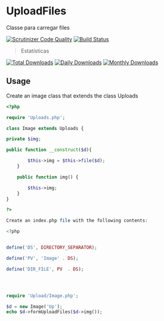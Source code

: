 # UploadFiles
Classe para carregar files 

[![Scrutinizer Code Quality](https://scrutinizer-ci.com/g/Zebedeu/uploadfiles/badges/quality-score.png?b=master)](https://scrutinizer-ci.com/g/Zebedeu/uploadfiles/?branch=master)
[![Build Status](https://travis-ci.org/Zebedeu/uploadfiles.svg?branch=master)](https://travis-ci.org/Zebedeu/uploadfiles)

> Estatísticas

[![Total Downloads](https://poser.pugx.org/Zebedeu/uploadfiles/downloads)](https://packagist.org/packages/Zebedeu/uploadfiles)
[![Daily Downloads](https://poser.pugx.org/Zebedeu/uploadfiles/d/daily)](https://packagist.org/packages/Zebedeu/uploadfiles)
[![Monthly Downloads](https://poser.pugx.org/Zebedeu/uploadfiles/d/monthly)](https://packagist.org/packages/Zebedeu/uploadfiles)


## Usage

Create an image class that extends the class Uploads

```php
<?php

require 'Uploads.php';

class Image extends Uploads {

private $img;

public function __construct($d){

		$this->img = $this->file($d);
	}

	public function img() {

		$this->img;
	}
}

?>

Create an index.php file with the following contents:

<?php


define('DS', DIRECTORY_SEPARATOR);

define('PV', 'Image' . DS);

define('DIR_FILE', PV  . DS);




require 'Upload/Image.php';

$d = new Image('Up');
echo $d->formUploadFiles($d->img());







